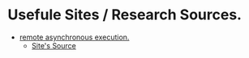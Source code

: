 # Usefule Sites / Research Sources.

- [remote asynchronous execution.](https://superuser.com/questions/621001/remote-asynchronous-execution-with-ssh)
  - [Site's Source](https://serverfault.com/questions/524738/remote-synchronous-then-asynchronous-execution-with-ssh)
